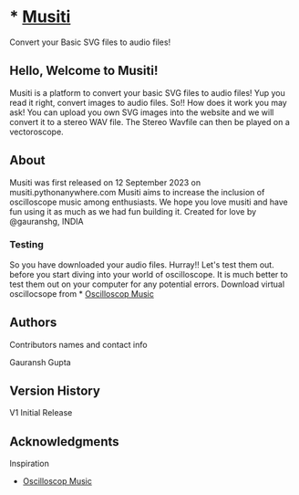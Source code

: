 # * [Musiti](https://musiti.pythonanywhere.com/) 

Convert your Basic SVG files to audio files!

## Hello, Welcome to Musiti!

Musiti is a platform to convert your basic SVG files to audio files!
Yup you read it right, convert images to audio files. So!! How does it work you may ask!
You can upload you own SVG images into the website and we will convert it to a stereo WAV file.
The Stereo Wavfile can then be played on a vectoroscope.

## About

Musiti was first released on 12 September 2023 on musiti.pythonanywhere.com
Musiti aims to increase the inclusion of oscilloscope music among enthusiasts.
We hope you love musiti and have fun using it as much as we had fun building it.
Created for love by @gauranshg, INDIA

### Testing

So you have downloaded your audio files. Hurray!!
Let's test them out. before you start diving into your world of oscilloscope.
It is much better to test them out on your computer for any potential errors.
Download virtual oscillocsope from * [Oscilloscop Music](https://oscilloscopemusic.com/software/oscilloscope/) 


## Authors

Contributors names and contact info

Gauransh Gupta

## Version History

V1 Initial Release


## Acknowledgments

Inspiration
* [Oscilloscop Music](https://oscilloscopemusic.com)
